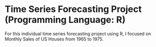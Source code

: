 # Time Series Forecasting Project (Programming Language: R)

For this individual time series forecasting project using R, I focused on Monthly Sales of US Houses from 1965 to 1975.
